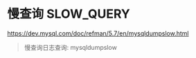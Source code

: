 # 慢查询 SLOW_QUERY
https://dev.mysql.com/doc/refman/5.7/en/mysqldumpslow.html
> 慢查询日志查询: mysqldumpslow